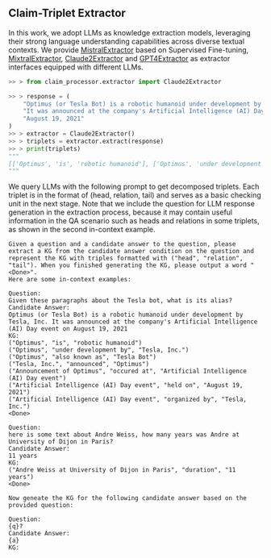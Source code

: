 ## Claim-Triplet Extractor

In this work, we adopt LLMs as knowledge extraction models, leveraging their strong language understanding capabilities across diverse textual contexts. We provide [MistralExtractor](mistral_extractor.py) based on Supervised Fine-tuning, [MixtralExtractor](mixtral_extractor.py), [Claude2Extractor](claude2_extractor.py) and [GPT4Extractor](gpt4_extractor.py) as extractor interfaces equipped with different LLMs.

```python
>> > from claim_processor.extractor import Claude2Extractor

>> > response = (
    "Optimus (or Tesla Bot) is a robotic humanoid under development by Tesla, Inc. "
    "It was announced at the company's Artificial Intelligence (AI) Day event on "
    "August 19, 2021"
)
>> > extractor = Claude2Extractor()
>> > triplets = extractor.extract(response)
>> > print(triplets)
"""
[['Optimus', 'is', 'robotic humanoid'], ['Optimus', 'under development by', 'Tesla, Inc.'], ['Optimus', 'also known as', 'Tesla Bot'], ['Tesla, Inc.', 'announced', 'Optimus'], ['Announcement of Optimus', 'occurred at', 'Artificial Intelligence (AI) Day event'], ['Artificial Intelligence (AI) Day event', 'held on', 'August 19, 2021'], ['Artificial Intelligence (AI) Day event', 'organized by', 'Tesla, Inc.']]
"""
```

We query LLMs with the following prompt to get decomposed triplets. Each triplet is in the format of (head, relation, tail) and serves as a basic checking unit in the next stage. Note that we include the question for LLM response generation in the extraction process, because it may contain useful information in the QA scenario such as heads and relations in some triplets, as shown in the second in-context example.

```
Given a question and a candidate answer to the question, please extract a KG from the candidate answer condition on the question and represent the KG with triples formatted with ("head", "relation", "tail"). When you finished generating the KG, please output a word "<Done>".
Here are some in-context examples:

Question:
Given these paragraphs about the Tesla bot, what is its alias?
Candidate Answer:
Optimus (or Tesla Bot) is a robotic humanoid under development by Tesla, Inc. It was announced at the company's Artificial Intelligence (AI) Day event on August 19, 2021
KG:
("Optimus", "is", "robotic humanoid")
("Optimus", "under development by", "Tesla, Inc.")
("Optimus", "also known as", "Tesla Bot")
("Tesla, Inc.", "announced", "Optimus")
("Announcement of Optimus", "occured at", "Artificial Intelligence (AI) Day event")
("Artificial Intelligence (AI) Day event", "held on", "August 19, 2021")
("Artificial Intelligence (AI) Day event", "organized by", "Tesla, Inc.")
<Done>

Question:
here is some text about Andre Weiss, how many years was Andre at University of Dijon in Paris?
Candidate Answer:
11 years
KG:
("Andre Weiss at University of Dijon in Paris", "duration", "11 years")
<Done>

Now geneate the KG for the following candidate answer based on the provided question:

Question:
{q}?
Candidate Answer:
{a}
KG:
```